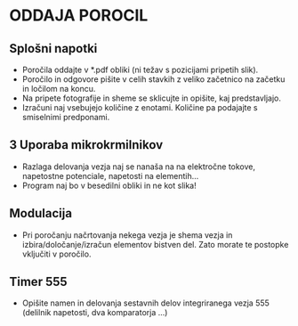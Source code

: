 # ODDAJA POROCIL

## Splošni napotki

- Poročila oddajte v *.pdf obliki (ni težav s pozicijami pripetih slik).
- Poročilo in odgovore pišite v celih stavkih z veliko začetnico na začetku in ločilom na koncu.
- Na pripete fotografije in sheme se sklicujte in opišite, kaj predstavljajo.
- Izračuni naj vsebujejo količine z enotami. Količine pa podajajte s smiselnimi predponami.

## 3 Uporaba mikrokrmilnikov

- Razlaga delovanja vezja naj se nanaša na na elektročne tokove,
    napetostne potenciale, napetosti na elementih...
- Program naj bo v besedilni obliki in ne kot slika!

## Modulacija

- Pri poročanju načrtovanja nekega vezja je shema vezja in izbira/določanje/izračun elementov bistven del. Zato morate te postopke vključiti v poročilo.

## Timer 555

- Opišite namen in delovanja sestavnih delov integriranega vezja 555 (delilnik napetosti, dva komparatorja ...)
